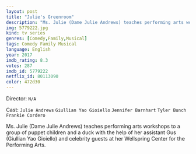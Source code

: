 ```yaml
---
layout: post
title: "Julie's Greenroom"
description: "Ms. Julie (Dame Julie Andrews) teaches performing arts workshops to a group of puppet children and a duck with the help of her assistant Gus (Giullian Yao Gioiello) and celebrity guests at her Wellspring Center for the Performing Arts..."
img: 5779222.jpg
kind: tv series
genres: [Comedy,Family,Musical]
tags: Comedy Family Musical 
language: English
year: 2017
imdb_rating: 8.3
votes: 287
imdb_id: 5779222
netflix_id: 80113090
color: 472d30
---
```

Director: `N/A`  

Cast: `Julie Andrews` `Giullian Yao Gioiello` `Jennifer Barnhart` `Tyler Bunch` `Frankie Cordero` 

Ms. Julie (Dame Julie Andrews) teaches performing arts workshops to a group of puppet children and a duck with the help of her assistant Gus (Giullian Yao Gioiello) and celebrity guests at her Wellspring Center for the Performing Arts.